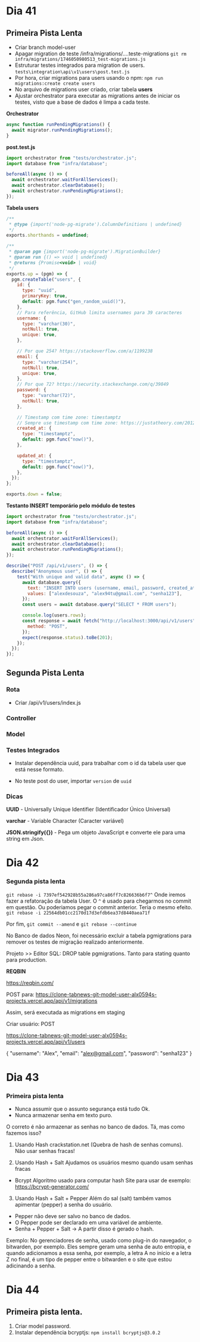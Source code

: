 # Dia 41

## Primeira Pista Lenta

- Criar branch model-user
- Apagar migration de teste /infra/migrations/....teste-migrations
  `git rm infra/migrations/1746050980513_test-migrations.js`
- Estruturar testes integrados para migration de users. `tests\integration\api\v1\users\post.test.js`
- Por hora, criar migrations para users usando o npm: `npm run migrations:create create users`
- No arquivo de migrations user criado, criar tabela **users**
- Ajustar orchestrator para executar as migrations antes de iniciar os testes, visto que a base de dados é limpa a cada teste.

**Orchestrator**  

```javascript
async function runPendingMigrations() {
  await migrator.runPendingMigrations();
}
```

**post.test.js**

```javascript
import orchestrator from "tests/orchestrator.js";
import database from "infra/database";

beforeAll(async () => {
  await orchestrator.waitForAllServices();
  await orchestrator.clearDatabase();
  await orchestrator.runPendingMigrations();
});
```

**Tabela users**   

```javascript
/**
 * @type {import('node-pg-migrate').ColumnDefinitions | undefined}
 */
exports.shorthands = undefined;

/**
 * @param pgm {import('node-pg-migrate').MigrationBuilder}
 * @param run {() => void | undefined}
 * @returns {Promise<void> | void}
 */
exports.up = (pgm) => {
  pgm.createTable("users", {
    id: {
      type: "uuid",
      primaryKey: true,
      default: pgm.func("gen_random_uuid()"),
    },
    // Para referência, GitHub limita usernames para 39 caracteres
    username: {
      type: "varchar(30)",
      notNull: true,
      unique: true,
    },

    // Por que 254? https://stackoverflow.com/a/1199238
    email: {
      type: "varchar(254)",
      notNull: true,
      unique: true,
    },
    // Por que 72? https://security.stackexchange.com/q/39849
    password: {
      type: "varchar(72)",
      notNull: true,
    },

    // Timestamp com time zone: timestamptz
    // Sempre use timestamp com time zone: https://justatheory.com/2012/04/postgres-use-timestamptz/
    created_at: {
      type: "timestamptz",
      default: pgm.func("now()"),
    },

    updated_at: {
      type: "timestamptz",
      default: pgm.func("now()"),
    },
  });
};

exports.down = false;

```

**Testanto INSERT temporário pelo módulo de testes**  

```javascript
import orchestrator from "tests/orchestrator.js";
import database from "infra/database";

beforeAll(async () => {
  await orchestrator.waitForAllServices();
  await orchestrator.clearDatabase();
  await orchestrator.runPendingMigrations();
});

describe("POST /api/v1/users", () => {
  describe("Anonymous user", () => {
    test("With unique and valid data", async () => {
      await database.query({
        text: "INSERT INTO users (username, email, password, created_at, updated_at) VALUES ($1, $2, $3, $4, $5)",
        values: ["alexdesouza", "alex94tu@gmail.com", "senha123"],
      });
      const users = await database.query("SELECT * FROM users");

      console.log(users.rows);
      const response = await fetch("http://localhost:3000/api/v1/users", {
        method: "POST",
      });
      expect(response.status).toBe(201);
    });
  });
});

```

## Segunda Pista Lenta

### Rota

- Criar /api/v1/users/index.js

### Controller

### Model

### Testes Integrados

- Instalar dependência uuid, para trabalhar com o id da tabela user que está nesse formato.

- No teste post do user, importar `version` de `uuid`

### Dicas

**UUID** - Universally Unique Identifier (Identificador Único Universal)

**varchar** - Variable Character (Caracter variável)

**JSON.stringify({})** - Pega um objeto JavaScript e converte ele para uma string em Json.


# Dia 42

### Segunda pista lenta

`git rebase -i 7397ef542928b55a286a97ca86ff7c826636b6f7^`
Onde iremos fazer a refatoração da tabela User.
O `^` é usado para chegarmos no commit em questão. Ou poderiamos pegar o commit anterior. Teria o mesmo efeito. `git rebase -i 22564db01cc2170d17d3efdb6ea37d8440aea71f`

Por fim, `git commit --amend` e `git rebase --continue`

No Banco de dados Neon, foi necessário excluir a tabela pgmigrations para remover os testes de migração realizado anteriormente.

Projeto >> Editor SQL: DROP table pgmigrations. Tanto para stating quanto para production.

**REQBIN**

https://reqbin.com/

POST para:
https://clone-tabnews-git-model-user-alx0594s-projects.vercel.app/api/v1/migrations

Assim, será executada as migrations em staging

Criar usuário:
POST

https://clone-tabnews-git-model-user-alx0594s-projects.vercel.app/api/v1/users

{
  "username": "Alex",
  "email": "alex@gmail.com",
  "password": "senha123"
}


# Dia 43

### Primeira pista lenta

- Nunca assumir que o assunto segurança está tudo Ok.
- Nunca armazenar senha em texto puro.

O correto é não armazenar as senhas no banco de dados. Tá, mas como fazemos isso?

1. Usando Hash
crackstation.net (Quebra de hash de senhas comuns). Não usar senhas fracas!

2. Usando Hash + Salt
Ajudamos os usuários mesmo quando usam senhas fracas

- Bcrypt
Algoritmo usado para computar hash
Site para usar de exemplo: https://bcrypt-generator.com/

3. Usando Hash + Salt + Pepper
Além do sal (salt) também vamos apimentar (pepper) a senha do usuário.

- Pepper não deve ser salvo no banco de dados.
- O Pepper pode ser declarado em uma variável de ambiente.
- Senha + Pepper + Salt -> A partir disso é gerado o hash.

Exemplo:
No gerenciadores de senha, usado como plug-in do navegador, o bitwarden, por exemplo. Eles sempre geram uma senha de auto entropia, e quando adicionamos a essa senha, por exemplo, a letra A no início e a letra Z no final, é um tipo de pepper entre o bitwarden e o site que estou adicinando a senha.

# Dia 44

## Primeira pista lenta.

1. Criar model password.
2. Instalar dependência bcryptjs: `npm install bcryptjs@3.0.2`